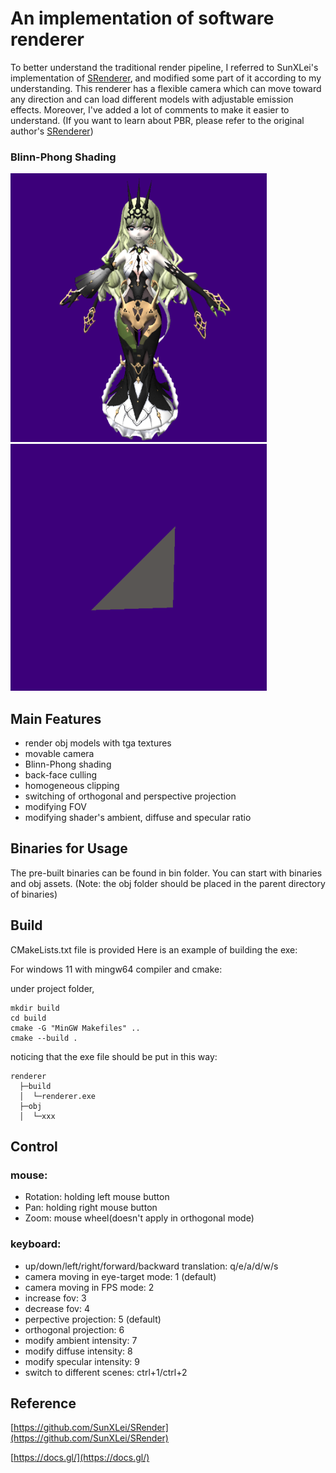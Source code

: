#  An implementation of software renderer

To better understand the traditional render pipeline, I referred to SunXLei's implementation of [SRenderer](https://github.com/SunXLei/SRender), and modified some part of it according to my understanding. This renderer has a flexible camera which can move toward any direction and can load different models with adjustable emission effects. Moreover, I've added a lot of comments to make it easier to understand. (If you want to learn about PBR, please refer to the original author's [SRenderer](https://github.com/SunXLei/SRender))



### Blinn-Phong Shading


<img src="renderer/image/mebius.png" width="410" >

<img src="renderer/image/triangle.png" width="410">


## Main Features

* render obj models with tga textures
* movable camera
* Blinn-Phong shading
* back-face culling
* homogeneous clipping
* switching of orthogonal and perspective projection
* modifying FOV
* modifying shader's ambient, diffuse and specular ratio



## Binaries for Usage

The pre-built binaries can be found in bin folder. You can start with binaries and obj assets. (Note: the obj folder should be placed in the parent directory of binaries)

## Build

CMakeLists.txt file is provided
Here is an example of building the exe:

For windows 11 with mingw64 compiler and cmake:

under project folder,
```
mkdir build
cd build
cmake -G "MinGW Makefiles" ..
cmake --build .
```
noticing that the exe file should be put in this way:
```
renderer
  ├─build
  │  └─renderer.exe
  ├─obj
  │  └─xxx
```




## Control

### mouse:

* Rotation: holding left mouse button
* Pan: holding right mouse button
* Zoom: mouse wheel(doesn't apply in orthogonal mode)

### keyboard:

* up/down/left/right/forward/backward translation: q/e/a/d/w/s
* camera moving in eye-target mode: 1 (default)
* camera moving in FPS mode: 2
* increase fov: 3
* decrease fov: 4
* perpective projection: 5 (default)
* orthogonal projection: 6
* modify ambient intensity: 7
* modify diffuse intensity: 8
* modify specular intensity: 9
* switch to different scenes: ctrl+1/ctrl+2


## Reference

[https://github.com/SunXLei/SRender](https://github.com/SunXLei/SRender)

[https://docs.gl/](https://docs.gl/)





